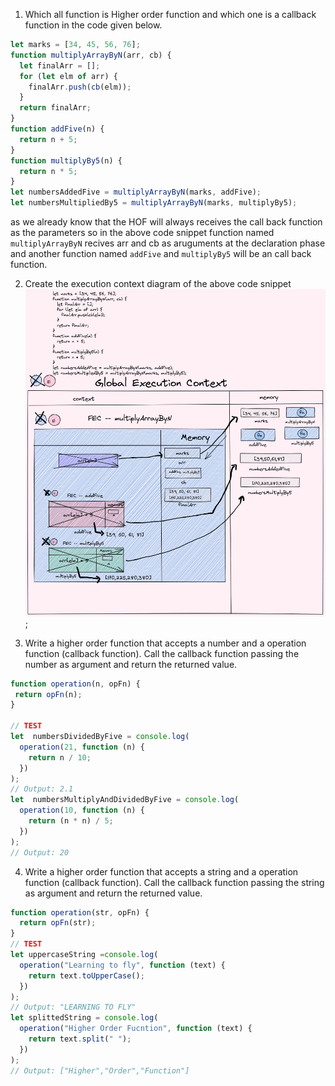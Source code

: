 
1. Which all function is Higher order function and which one is a callback function in the code given below.

```js
let marks = [34, 45, 56, 76];
function multiplyArrayByN(arr, cb) {
  let finalArr = [];
  for (let elm of arr) {
    finalArr.push(cb(elm));
  }
  return finalArr;
}
function addFive(n) {
  return n + 5;
}
function multiplyBy5(n) {
  return n * 5;
}
let numbersAddedFive = multiplyArrayByN(marks, addFive);
let numbersMultipliedBy5 = multiplyArrayByN(marks, multiplyBy5);
```
as we already know that the HOF will always receives the call back function as the parameters so in the above code snippet function named `multiplyArrayByN` recives arr and cb as aruguments at the declaration phase and another function named `addFive` and `multiplyBy5` will be an call back function.


2. Create the execution context diagram of the above code snippet
![](../code/img/pic1.jpg);

3. Write a higher order function that accepts a number and a operation function (callback function). Call the callback function passing the number as argument and return the returned value.

```js
function operation(n, opFn) {
 return opFn(n);
}

// TEST
let  numbersDividedByFive = console.log(
  operation(21, function (n) {
    return n / 10;
  })
);
// Output: 2.1
let  numbersMultiplyAndDividedByFive = console.log(
  operation(10, function (n) {
    return (n * n) / 5;
  })
);
// Output: 20
```

4. Write a higher order function that accepts a string and a operation function (callback function). Call the callback function passing the string as argument and return the returned value.

```js
function operation(str, opFn) {
  return opFn(str);
}
// TEST
let uppercaseString =console.log(
  operation("Learning to fly", function (text) {
    return text.toUpperCase();
  })
);
// Output: "LEARNING TO FLY"
let splittedString = console.log(
  operation("Higher Order Fucntion", function (text) {
    return text.split(" ");
  })
);
// Output: ["Higher","Order","Function"]
```
